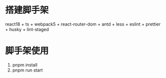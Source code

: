 # 搭建脚手架
react18 + ts + webpack5 + react-router-dom + antd + less + eslint + prettier + husky + lint-staged

# 脚手架使用
1. pnpm install
2. pnpm run start

# 